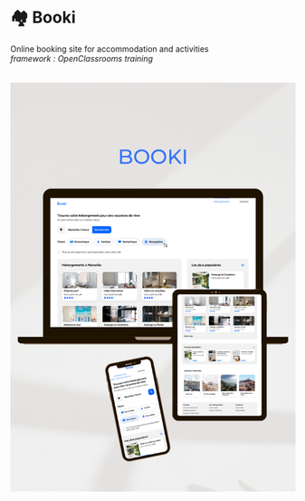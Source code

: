 #   🏘 Booki
 Online booking site for accommodation and activities<br>
_framework : OpenClassrooms training_ 
<br><br><br>
![alt text](/images/Booki-MockUp.png)
